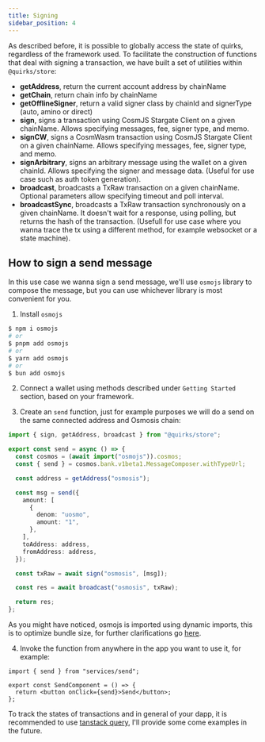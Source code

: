 ```yaml
---
title: Signing
sidebar_position: 4
---
```


As described before, it is possible to globally access the state of quirks, regardless of the framework used. To facilitate the construction of functions that deal with signing a transaction, we have built a set of utilities within `@quirks/store`:

- **getAddress**, return the current account address by chainName
- **getChain**, return chain info by chainName
- **getOfflineSigner**, return a valid signer class by chainId and signerType (auto, amino or direct)
- **sign**, signs a transaction using CosmJS Stargate Client on a given chainName. Allows specifying messages, fee, signer type, and memo.
- **signCW**, signs a CosmWasm transaction using CosmJS Stargate Client on a given chainName. Allows specifying messages, fee, signer type, and memo.
- **signArbitrary**, signs an arbitrary message using the wallet on a given chainId. Allows specifying the signer and message data. (Useful for use case such as auth token generation).
- **broadcast**, broadcasts a TxRaw transaction on a given chainName. Optional parameters allow specifying timeout and poll interval.
- **broadcastSync**, broadcasts a TxRaw transaction synchronously on a given chainName. It doesn't wait for a response, using polling, but returns the hash of the transaction. (Usefull for use case where you wanna trace the tx using a different method, for example websocket or a state machine).

## How to sign a send message

In this use case we wanna sign a send message, we'll use `osmojs` library to compose the message, but you can use whichever library is most convenient for you.

1. Install `osmojs`

```bash
$ npm i osmojs
# or
$ pnpm add osmojs
# or
$ yarn add osmojs
# or
$ bun add osmojs
```

2. Connect a wallet using methods described under `Getting Started` section, based on your framework.

3. Create an `send` function, just for example purposes we will do a send on the same connected address and Osmosis chain:

```ts title="/services/send.ts"
import { sign, getAddress, broadcast } from "@quirks/store";

export const send = async () => {
  const cosmos = (await import("osmojs")).cosmos;
  const { send } = cosmos.bank.v1beta1.MessageComposer.withTypeUrl;

  const address = getAddress("osmosis");

  const msg = send({
    amount: [
      {
        denom: "uosmo",
        amount: "1",
      },
    ],
    toAddress: address,
    fromAddress: address,
  });

  const txRaw = await sign("osmosis", [msg]);

  const res = await broadcast("osmosis", txRaw);

  return res;
};
```

As you might have noticed, osmojs is imported using dynamic imports, this is to optimize bundle size, for further clarifications go [here](./performance).

4. Invoke the function from anywhere in the app you want to use it, for example:

```tsx
import { send } from "services/send";

export const SendComponent = () => {
  return <button onClick={send}>Send</button>;
};
```

To track the states of transactions and in general of your dapp, it is recommended to use [tanstack query](https://tanstack.com/query/latest), I'll provide some come examples in the future.

